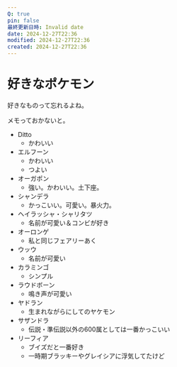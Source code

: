 ```yaml
---
Q: true
pin: false
最終更新日時: Invalid date
date: 2024-12-27T22:36
modified: 2024-12-27T22:36
created: 2024-12-27T22:36
---
```

# 好きなポケモン

好きなものって忘れるよね。

メモっておかないと。

- Ditto
    - かわいい
- エルフーン
    - かわいい
    - つよい
- オーガポン
    - 強い。かわいい。土下座。
- シャンデラ
    - かっこいい。可愛い。暴火力。
- ヘイラッシャ・シャリタツ
    - 名前が可愛い＆コンビが好き
- オーロンゲ
    - 私と同じフェアリーあく
- ウッウ
    - 名前が可愛い
- カラミンゴ
    - シンプル
- ラウドボーン
    - 鳴き声が可愛い
- ヤドラン
    - 生まれながらにしてのヤケモン
- サザンドラ
    - 伝説・準伝説以外の600属としては一番かっこいい
- リーフィア
    - ブイズだと一番好き
    - 一時期ブラッキーやグレイシアに浮気してたけど